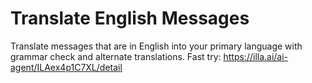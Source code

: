 # Translate English Messages
Translate messages that are in English into your primary language with grammar check and alternate translations.
Fast try: https://illa.ai/ai-agent/ILAex4p1C7XL/detail
